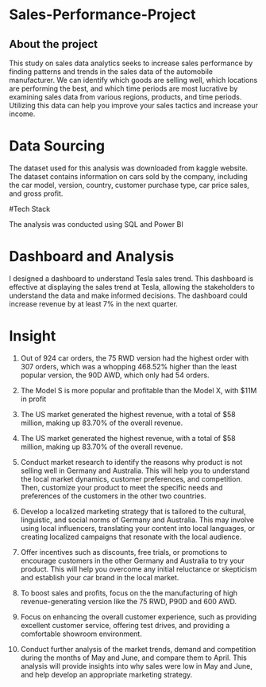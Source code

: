 # Sales-Performance-Project
## About the project

This study on sales data analytics seeks to increase sales performance by finding patterns and trends in the sales data of the automobile manufacturer. We can identify which goods are selling well, which locations are performing the best, and which time periods are most lucrative by examining sales data from various regions, products, and time periods. Utilizing this data can help you improve your sales tactics and increase your income.

# Data Sourcing
The dataset used for this analysis was downloaded from kaggle website. The dataset contains information on cars sold by the company, including the car model, version, country, customer purchase type, car price sales, and gross profit.

#Tech Stack

The analysis was conducted using SQL and Power BI
<picture> <source media="(prefers-color-scheme: dark)" srcset="https://user-images.githubusercontent.com/25423296/163456776-7f95b81a-f1ed-45f7-b7ab-8fa810d529fa.png"></picture>


# Dashboard and Analysis

I designed a dashboard to understand Tesla sales trend. This dashboard is effective at displaying the sales trend at Tesla, allowing the stakeholders to understand the data and make informed decisions. The dashboard could increase revenue by at least 7% in the next quarter.

# Insight
1. Out of 924 car orders, the 75 RWD version had the highest order with 307 orders, which was a whopping 468.52% higher than the least popular version, the 90D AWD, which only had 54 orders.
2. The Model S is more popular and profitable than the Model X, with $11M in profit
3. The US market generated the highest revenue, with a total of $58 million, making up 83.70% of the overall revenue.
4. The US market generated the highest revenue, with a total of $58 million, making up 83.70% of the overall revenue.


1. Conduct market research to identify the reasons why product is not selling well in Germany and Australia. This will help you to understand the local market dynamics, customer preferences, and competition. Then, customize your product to meet the specific needs and preferences of the customers in the other two countries.

2. Develop a localized marketing strategy that is tailored to the cultural, linguistic, and social norms of Germany and Australia. This may involve using local influencers, translating your content into local languages, or creating localized campaigns that resonate with the local audience.

3. Offer incentives such as discounts, free trials, or promotions to encourage customers in the other Germany and Australia to try your product. This will help you overcome any initial reluctance or skepticism and establish your car brand in the local market.

4. To boost sales and profits, focus on the the manufacturing of high revenue-generating version like the 75 RWD, P90D and 600 AWD.

5. Focus on enhancing the overall customer experience, such as providing excellent customer service, offering test drives, and providing a comfortable showroom environment.

6. Conduct further analysis of the market trends, demand and competition during the months of May and June, and compare them to April. This analysis will provide insights into why sales were low in May and June, and help develop an appropriate marketing strategy.
